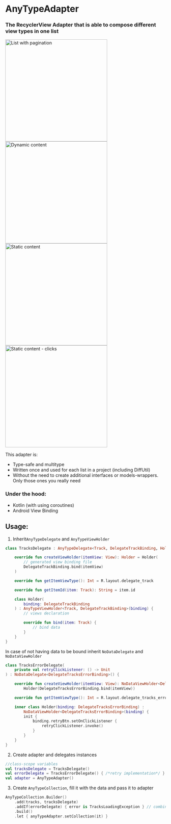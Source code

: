 # AnyTypeAdapter

### The RecyclerView Adapter that is able to compose different view types in one list

<p float="center">
<img src="https://j.gifs.com/NLPR98.gif" alt="List with pagination" width="320"/>
<img src="https://j.gifs.com/NLPRN6.gif" alt="Dynamic content" width="320"/>
<img src="https://j.gifs.com/ANygYB.gif" alt="Static content" width="320"/>
<img src="https://j.gifs.com/wVPv4m.gif" alt="Static content - clicks" width="320"/>
</p>

This adapter is: 
- Type-safe and multitype
- Written once and used for each list in a project (including DiffUtil)
- Without the need to create additional interfaces or models-wrappers. Only those ones you really need

### Under the hood: 
- Kotlin (with using coroutines)
- Android View Binding

## Usage:
1. Inherit```AnyTypeDelegate``` and ```AnyTypeViewHolder```
```kotlin
class TracksDelegate : AnyTypeDelegate<Track, DelegateTrackBinding, Holder>() {

    override fun createViewHolder(itemView: View): Holder = Holder(
        // generated view binding file
        DelegateTrackBinding.bind(itemView)
    )

    override fun getItemViewType(): Int = R.layout.delegate_track

    override fun getItemId(item: Track): String = item.id

    class Holder(
        binding: DelegateTrackBinding
    ) : AnyTypeViewHolder<Track, DelegateTrackBinding>(binding) {
        // views declaration 

        override fun bind(item: Track) {
            // bind data
        }
    }
}
```

In case of not having data to be bound inherit ```NoDataDelegate``` and ```NoDataViewHolder```
```kotlin
class TracksErrorDelegate(
    private val retryClickListener: () -> Unit
) : NoDataDelegate<DelegateTracksErrorBinding>() {

    override fun createViewHolder(itemView: View): NoDataViewHolder<DelegateTracksErrorBinding> =
        Holder(DelegateTracksErrorBinding.bind(itemView))

    override fun getItemViewType(): Int = R.layout.delegate_tracks_error

    inner class Holder(binding: DelegateTracksErrorBinding) :
        NoDataViewHolder<DelegateTracksErrorBinding>(binding) {
        init {
            binding.retryBtn.setOnClickListener {
                retryClickListener.invoke()
            }
        }
    }
}
```
2. Create adapter and delegates instances
```kotlin
//class-scope variables
val tracksDelegate = TracksDelegate()
val errorDelegate = TracksErrorDelegate() { /*retry implementation*/ }
val adapter = AnyTypeAdapter()
```
3. Create `AnyTypeCollection`, fill it with the data and pass it to adapter
```kotlin
AnyTypeCollection.Builder()
    .add(tracks, tracksDelegate)
    .addIf(errorDelegate) { error is TracksLoadingException } // combine builder methods depending on your data
    .build()
    .let { anyTypeAdapter.setCollection(it) }
```            

